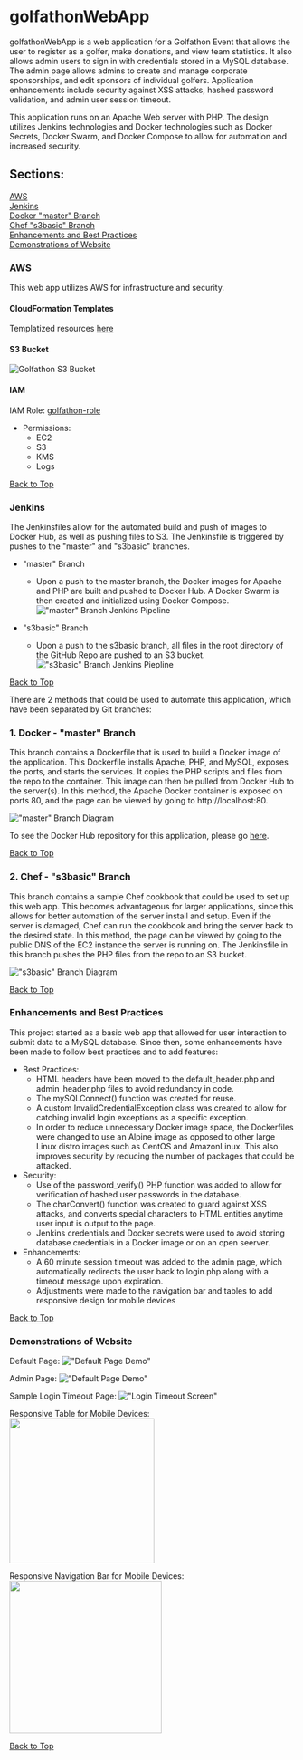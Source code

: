 # golfathonWebApp
golfathonWebApp is a web application for a Golfathon Event that allows the user to register as a golfer, make donations, and view team statistics. It also allows admin users to sign in with credentials stored in a MySQL database. The admin page allows admins to create and manage corporate sponsorships, and edit sponsors of individual golfers. Application enhancements include security against XSS attacks, hashed password validation, and admin user session timeout.

This application runs on an Apache Web server with PHP. The design utilizes Jenkins technologies and Docker technologies such as Docker Secrets, Docker Swarm, and Docker Compose to allow for automation and increased security.  

## Sections:  
[AWS](#aws)  
[Jenkins](#jenkins)  
[Docker "master" Branch](#1-docker---master-branch-master-branch)  
[Chef "s3basic" Branch](#2-chef---s3basic-branch-s3basic-branch)  
[Enhancements and Best Practices](#enhancements-and-best-practices)  
[Demonstrations of Website](#demonstrations-of-website)

### AWS
This web app utilizes AWS for infrastructure and security. 

#### CloudFormation Templates
Templatized resources [here](https://github.com/kezizhou/golfathonWebApp/blob/master/aws/)

#### S3 Bucket
![Golfathon S3 Bucket](documentation/demos/s3bucket.png)  

#### IAM
IAM Role: [golfathon-role](https://github.com/kezizhou/golfathonWebApp/blob/master/aws/cft-iam-role-golfathon.yml)
* Permissions:
    * EC2
    * S3
    * KMS
    * Logs  

[Back to Top](#golfathonWebApp)

### Jenkins
The Jenkinsfiles allow for the automated build and push of images to Docker Hub, as well as pushing files to S3. The Jenkinsfile is triggered by pushes to the "master" and "s3basic" branches. 

* "master" Branch
    * Upon a push to the master branch, the Docker images for Apache and PHP are built and pushed to Docker Hub. A Docker Swarm is then created and initialized using Docker Compose.
!["master" Branch Jenkins Pipeline](documentation/demos/jenkinsMasterPipeline.png)

* "s3basic" Branch
    * Upon a push to the s3basic branch, all files in the root directory of the GitHub Repo are pushed to an S3 bucket.
!["s3basic" Branch Jenkins Piepline](documentation/demos/jenkinsS3BasicPipeline.png)

[Back to Top](#golfathonWebApp)

There are 2 methods that could be used to automate this application, which have been separated by Git branches:  

### 1. Docker - "master" Branch
This branch contains a Dockerfile that is used to build a Docker image of the application. This Dockerfile installs Apache, PHP, and MySQL, exposes the ports, and starts the services. It copies the PHP scripts and files from the repo to the container. This image can then be pulled from Docker Hub to the server(s). 
In this method, the Apache Docker container is exposed on ports 80, and the page can be viewed by going to http://localhost:80.

!["master" Branch Diagram](documentation/diagrams/golfathonWebAppMaster.png)  

To see the Docker Hub repository for this application, please go [here]("https://hub.docker.com/repository/docker/kezizhou/golfathon-web-app").  

[Back to Top](#golfathonWebApp)

### 2. Chef - "s3basic" Branch
This branch contains a sample Chef cookbook that could be used to set up this web app. This becomes advantageous for larger applications, since this allows for better automation of the server install and setup. Even if the server is damaged, Chef can run the cookbook and bring the server back to the desired state.
In this method, the page can be viewed by going to the public DNS of the EC2 instance the server is running on. 
The Jenkinsfile in this branch pushes the PHP files from the repo to an S3 bucket.

!["s3basic" Branch Diagram](documentation/diagrams/golfathonWebAppS3Basic.png)  

[Back to Top](#golfathonWebApp)

### Enhancements and Best Practices
This project started as a basic web app that allowed for user interaction to submit data to a MySQL database. Since then, some enhancements have been made to follow best practices and to add features:
* Best Practices:
    * HTML headers have been moved to the default_header.php and admin_header.php files to avoid redundancy in code.
    * The mySQLConnect() function was created for reuse.
    * A custom InvalidCredentialException class was created to allow for catching invalid login exceptions as a specific exception.
    * In order to reduce unnecessary Docker image space, the Dockerfiles were changed to use an Alpine image as opposed to other large Linux distro images such as CentOS and AmazonLinux. This also improves security by reducing the number of packages that could be attacked.
* Security:
    * Use of the password_verify() PHP function was added to allow for verification of hashed user passwords in the database.
    * The charConvert() function was created to guard against XSS attacks, and converts special characters to HTML entities anytime user input is output to the page.
    * Jenkins credentials and Docker secrets were used to avoid storing database credentials in a Docker image or on an open seerver.
* Enhancements:
    * A 60 minute session timeout was added to the admin page, which automatically redirects the user back to login.php along with a timeout message upon expiration. 
    * Adjustments were made to the navigation bar and tables to add responsive design for mobile devices  

[Back to Top](#golfathonWebApp)

### Demonstrations of Website
Default Page:
!["Default Page Demo"](documentation/demos/defaultPageDemo.gif)

Admin Page:
!["Default Page Demo"](documentation/demos/adminPageDemo.gif)

Sample Login Timeout Page:
!["Login Timeout Screen"](documentation/demos/loginTimeout.png)

Responsive Table for Mobile Devices:  
<img src="documentation/demos/responsiveTable.jpg" width="256.25">

Responsive Navigation Bar for Mobile Devices:  
<img src="documentation/demos/responsiveNavbar.jpg" width="268.5">  

[Back to Top](#golfathonWebApp)
